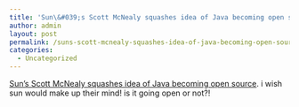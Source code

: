 ```yaml
---
title: 'Sun\&#039;s Scott McNealy squashes idea of Java becoming open source'
author: admin
layout: post
permalink: /suns-scott-mcnealy-squashes-idea-of-java-becoming-open-source/
categories:
  - Uncategorized
---
```

[Sun&#8217;s Scott McNealy squashes idea of Java becoming open source][1]. i wish sun would make up their mind! is it going open or not?!

 [1]: http://www.pcpro.co.uk/?http://www.pcpro.co.uk/news/news_story.php?id=58628